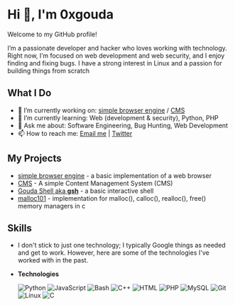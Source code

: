 # Hi 👋, I'm 0xgouda

Welcome to my GitHub profile!

I’m a passionate developer and hacker who loves working with technology. Right now, I’m focused on web development and web security, and I enjoy finding and fixing bugs. I have a strong interest in Linux and a passion for building things from scratch

## What I Do

- 🔭 I’m currently working on: [simple browser engine](https://github.com/0xgouda/SimpleBrowserEngine) / [CMS](https://github.com/0xgouda/CMS)
- 🌱 I’m currently learning: Web (development & security), Python, PHP 
- 💬 Ask me about: Software Engineering, Bug Hunting, Web Development
- 📫 How to reach me: [Email me](mailto:gouda0x@gmail.com) | [Twitter](https://x.com/_Ahmed_gouda__)

## My Projects

- [simple browser engine](https://github.com/0xgouda/SimpleBrowserEngine) - a basic implementation of a web browser
- [CMS](https://github.com/0xgouda/CMS) - A simple Content Management System (CMS) 
- [Gouda Shell aka __gsh__](https://github.com/0xgouda/ShellImplementation) - a basic interactive shell
- [malloc101](https://github.com/0xgouda/malloc101) - implementation for malloc(), calloc(), realloc(), free() memory managers in c
## Skills
- I don't stick to just one technology; I typically Google things as needed and get to work. However, here are some of the technologies I've worked with in the past.

- **Technologies**

  ![Python](https://skillicons.dev/icons?i=python)  ![JavaScript](https://skillicons.dev/icons?i=javascript)  ![Bash](https://skillicons.dev/icons?i=bash)  ![C++](https://skillicons.dev/icons?i=cpp) ![HTML](https://skillicons.dev/icons?i=html)  ![PHP](https://skillicons.dev/icons?i=php)  ![MySQL](https://skillicons.dev/icons?i=mysql) ![Git](https://skillicons.dev/icons?i=git)  ![Linux](https://skillicons.dev/icons?i=linux) ![C](https://skillicons.dev/icons?i=c) 
